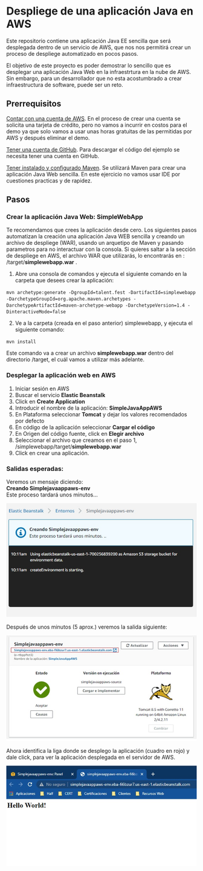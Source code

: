 # Despliege de una aplicación Java en AWS

Este repositorio contiene una aplicación Java EE sencilla que será desplegada dentro de un servicio de AWS, que nos nos permitirá crear un proceso de despliege automatizado en pocos pasos.

El objetivo de este proyecto es poder demostrar lo sencillo que es desplegar una aplicación Java Web en la infraestrtura en la nube de AWS. Sin embargo, para un desarrollador que no esta acostumbrado a crear infraestructura de software, puede ser un reto. 

## Prerrequisitos
[Contar con una cuenta de AWS](https://aws.amazon.com/es/). En el proceso de crear una cuenta se solicita una tarjeta de crédito, pero no vamos a incurrir en costos para el demo ya que solo vamos a usar unas horas gratuitas de las permitidas por AWS y después eliminar el demo.

[Tener una cuenta de GitHub](https://github.com/). Para descargar el código del ejemplo se necesita tener una cuenta en GitHub.

[Tener instalado y configurado Maven](https://maven.apache.org/index.html). Se utilizará Maven para crear una aplicación Java Web sencilla. En este ejercicio no vamos usar IDE por cuestiones practicas y de rapidez. 

## Pasos

### Crear la aplicación Java Web: SimpleWebApp

Te recomendamos que crees la aplicación desde cero. Los siguientes pasos automatizan la creación una aplicación Java WEB sencilla y creando un archivo de despliege (WAR), usando un arquetipo de Maven y pasando parametros para no interactuar con la consola. Si quieres saltar a la sección de despliege en AWS, el archivo WAR que utilizarás, lo encontrarás en : /target/**simplewebapp.war** .

1) Abre una consola de comandos y ejecuta el siguiente comando en la carpeta que desees crear la aplicación:

`mvn archetype:generate -DgroupId=talent.fest -DartifactId=simplewebapp -DarchetypeGroupId=org.apache.maven.archetypes -DarchetypeArtifactId=maven-archetype-webapp -DarchetypeVersion=1.4 -DinteractiveMode=false`


2) Ve a la carpeta (creada en el paso anterior) simplewebapp, y ejecuta el siguiente comando:

`mvn install`

Este comando va a crear un archivo **simplewebapp.war** dentro del directorio /target, el cuál vamos a utilizar más adelante.


### Desplegar la aplicación web en AWS

1) Iniciar sesión en AWS
2) Buscar el servicio **Elastic Beanstalk**
3) Click en **Create Application**
4) Introducir el nombre de la aplicación: **SimpleJavaAppAWS**
5) En Plataforma seleccionar **Tomcat** y dejar los valores recomendados por defecto
6) En código de la aplicación seleccionar **Cargar el código**
7) En Origen del código fuente, click en **Elegir archivo**
8) Seleccionar el archivo que creamos en el paso 1, /simplewebapp/target/**simplewebapp.war**
9) Click en crear una aplicación.

### Salidas esperadas:

Veremos un mensaje diciendo:  
**Creando Simplejavaappaws-env**  
Este proceso tardará unos minutos...

![Inicio del proceso de despliege](/img/creando_app.jpg)

Después de unos minutos (5 aprox.) veremos la salida siguiente:

![Aplicación desplegada en Tomcat](/img/app_creada.jpg)

Ahora identifica la liga donde se desplego la aplicación (cuadro en rojo) y dale click, para ver la aplicación desplegada en el servidor de AWS.

![Página JSP - Hola Mundo!](/img/hello_world_page.jpg)


